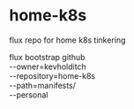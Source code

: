 # home-k8s
flux repo for home k8s tinkering


flux bootstrap github \
--owner=kevholditch \
--repository=home-k8s \
--path=manifests/ \
--personal